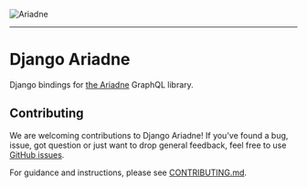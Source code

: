 ![Ariadne](https://ariadne.readthedocs.io/en/latest/_images/logo.png)

- - - - -

# Django Ariadne

Django bindings for [the Ariadne](https://github.com/mirumee/ariadne) GraphQL library.


Contributing
------------

We are welcoming contributions to Django Ariadne! If you've found a bug, issue, got question or just want to drop general feedback, feel free to use [GitHub issues](https://github.com/mirumee/django-ariadne/issues).

For guidance and instructions, please see [CONTRIBUTING.md](CONTRIBUTING.md).
